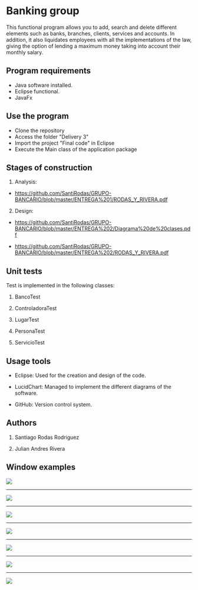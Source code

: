 # Banking group

This functional program allows you to add, search and delete different elements such as banks, branches, clients, services and accounts. In addition, it also liquidates employees with all the implementations of the law, giving the option of lending a maximum money taking into account their monthly salary.

## Program requirements

- Java software installed.
- Eclipse functional.
- JavaFx

## Use the program

- Clone the repository
- Access the folder "Delivery 3"
- Import the project "Final code" in Eclipse
- Execute the Main class of the application package

## Stages of construction

1. Analysis:

* https://github.com/SantiRodas/GRUPO-BANCARIO/blob/master/ENTREGA%201/RODAS_Y_RIVERA.pdf

2. Design:

* https://github.com/SantiRodas/GRUPO-BANCARIO/blob/master/ENTREGA%202/Diagrama%20de%20clases.pdf

* https://github.com/SantiRodas/GRUPO-BANCARIO/blob/master/ENTREGA%202/RODAS_Y_RIVERA.pdf

## Unit tests

Test is implemented in the following classes:

1. BancoTest

2. ControladoraTest

3. LugarTest

4. PersonaTest

5. ServicioTest

## Usage tools

* Eclipse: Used for the creation and design of the code.

* LucidChart: Managed to implement the different diagrams of the software.

* GitHub: Version control system.

## Authors

1. Santiago Rodas Rodriguez

2. Julian Andres Rivera

## Window examples

![](https://github.com/SantiRodas/GRUPO-BANCARIO/blob/master/ENTREGA%203/IMAGENES/Final%20-%201.JPG)

--------------------------------------------------------------------------------------------------------

![](https://github.com/SantiRodas/GRUPO-BANCARIO/blob/master/ENTREGA%203/IMAGENES/Final%20-%202.JPG)

--------------------------------------------------------------------------------------------------------

![](https://github.com/SantiRodas/GRUPO-BANCARIO/blob/master/ENTREGA%203/IMAGENES/Final%20-%203.JPG)

--------------------------------------------------------------------------------------------------------

![](https://github.com/SantiRodas/GRUPO-BANCARIO/blob/master/ENTREGA%203/IMAGENES/Final%20-%204.JPG)

--------------------------------------------------------------------------------------------------------

![](https://github.com/SantiRodas/GRUPO-BANCARIO/blob/master/ENTREGA%203/IMAGENES/Final%20-%205.JPG)

--------------------------------------------------------------------------------------------------------

![](https://github.com/SantiRodas/GRUPO-BANCARIO/blob/master/ENTREGA%203/IMAGENES/Final%20-%206.JPG)

--------------------------------------------------------------------------------------------------------

![](https://github.com/SantiRodas/GRUPO-BANCARIO/blob/master/ENTREGA%203/IMAGENES/Final%20-%207.JPG)
